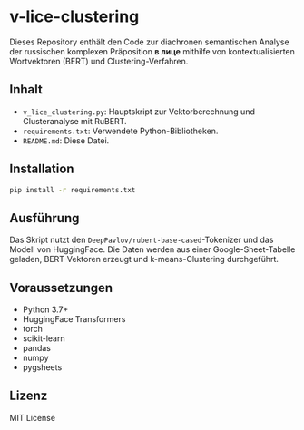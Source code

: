 # v-lice-clustering

Dieses Repository enthält den Code zur diachronen semantischen Analyse der russischen komplexen Präposition **в лице** mithilfe von kontextualisierten Wortvektoren (BERT) und Clustering-Verfahren.

## Inhalt

- `v_lice_clustering.py`: Hauptskript zur Vektorberechnung und Clusteranalyse mit RuBERT.
- `requirements.txt`: Verwendete Python-Bibliotheken.
- `README.md`: Diese Datei.

## Installation

```bash
pip install -r requirements.txt
```

## Ausführung

Das Skript nutzt den `DeepPavlov/rubert-base-cased`-Tokenizer und das Modell von HuggingFace. Die Daten werden aus einer Google-Sheet-Tabelle geladen, BERT-Vektoren erzeugt und k-means-Clustering durchgeführt.

## Voraussetzungen

- Python 3.7+
- HuggingFace Transformers
- torch
- scikit-learn
- pandas
- numpy
- pygsheets

## Lizenz

MIT License
